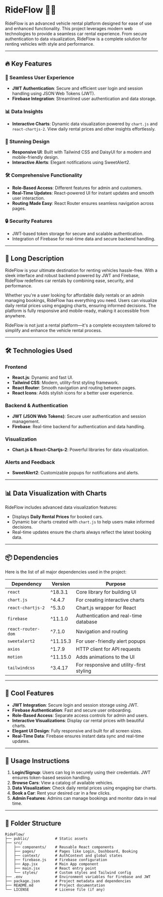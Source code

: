 # RideFlow 🚗🚀

RideFlow is an advanced vehicle rental platform designed for ease of use and enhanced functionality. This project leverages modern web technologies to provide a seamless car rental experience. From secure authentication to data visualization, RideFlow is a complete solution for renting vehicles with style and performance.

---

## 🔥 Key Features

### 🚀 Seamless User Experience
- **JWT Authentication**: Secure and efficient user login and session handling using JSON Web Tokens (JWT).
- **Firebase Integration**: Streamlined user authentication and data storage.

### 📊 Data Insights
- **Interactive Charts**: Dynamic data visualization powered by `chart.js` and `react-chartjs-2`. View daily rental prices and other insights effortlessly.

### 🌟 Stunning Design
- **Responsive UI**: Built with Tailwind CSS and DaisyUI for a modern and mobile-friendly design.
- **Interactive Alerts**: Elegant notifications using SweetAlert2.

### 🛠️ Comprehensive Functionality
- **Role-Based Access**: Different features for admin and customers.
- **Real-Time Updates**: React-powered UI for instant updates and smooth user interaction.
- **Routing Made Easy**: React Router ensures seamless navigation across pages.

### 🔒 Security Features
- JWT-based token storage for secure and scalable authentication.
- Integration of Firebase for real-time data and secure backend handling.

---

## 📖 Long Description

RideFlow is your ultimate destination for renting vehicles hassle-free. With a sleek interface and robust backend powered by JWT and Firebase, RideFlow redefines car rentals by combining ease, security, and performance. 

Whether you're a user looking for affordable daily rentals or an admin managing bookings, RideFlow has everything you need. Users can visualize daily rental prices using engaging charts, ensuring informed decisions. The platform is fully responsive and mobile-ready, making it accessible from anywhere.

RideFlow is not just a rental platform—it's a complete ecosystem tailored to simplify and enhance the vehicle rental process.

---

## 🛠️ Technologies Used

### Frontend
- **React.js**: Dynamic and fast UI.
- **Tailwind CSS**: Modern, utility-first styling framework.
- **React Router**: Smooth navigation and routing between pages.
- **React Icons**: Adds stylish icons for a better user experience.

### Backend & Authentication
- **JWT (JSON Web Tokens)**: Secure user authentication and session management.
- **Firebase**: Real-time backend for authentication and data handling.

### Visualization
- **Chart.js & React-Chartjs-2**: Powerful libraries for data visualization.

### Alerts and Feedback
- **SweetAlert2**: Customizable popups for notifications and alerts.

---

## 📊 Data Visualization with Charts

RideFlow includes advanced data visualization features:
- Displays **Daily Rental Prices** for booked cars.
- Dynamic bar charts created with `chart.js` to help users make informed decisions.
- Real-time updates ensure the charts always reflect the latest booking data.

---

## 📦 Dependencies

Here is the list of all major dependencies used in the project:

| Dependency           | Version  | Purpose                                   |
|----------------------|----------|-------------------------------------------|
| `react`              | ^18.3.1 | Core library for building UI              |
| `chart.js`           | ^4.4.7  | For creating interactive charts           |
| `react-chartjs-2`    | ^5.3.0  | Chart.js wrapper for React                |
| `firebase`           | ^11.1.0 | Authentication and real-time database     |
| `react-router-dom`   | ^7.1.0  | Navigation and routing                    |
| `sweetalert2`        | ^11.15.3| For user-friendly alert popups            |
| `axios`              | ^1.7.9  | HTTP client for API requests              |
| `motion`             | ^11.15.0| Adds animations to the UI                 |
| `tailwindcss`        | ^3.4.17 | For responsive and utility-first styling  |

---

## 🚀 Cool Features

- **JWT Integration**: Secure login and session storage using JWT.
- **Firebase Authentication**: Fast and secure user onboarding.
- **Role-Based Access**: Separate access controls for admin and users.
- **Interactive Visualizations**: Display car rental prices with beautiful charts.
- **Elegant UI Design**: Fully responsive and built for all screen sizes.
- **Real-Time Data**: Firebase ensures instant data sync and real-time updates.

---

## 📝 Usage Instructions

1. **Login/Signup**: Users can log in securely using their credentials. JWT ensures token-based session handling.
2. **Browse Cars**: View a catalog of available vehicles.
3. **Data Visualization**: Check daily rental prices using engaging bar charts.
4. **Book a Car**: Rent your desired car in a few clicks.
5. **Admin Features**: Admins can manage bookings and monitor data in real time.

---

## 📂 Folder Structure

```plaintext
RideFlow/
├── public/            # Static assets
├── src/
│   ├── components/    # Reusable React components
│   ├── pages/         # Pages like Login, Dashboard, Booking
│   ├── context/       # AuthContext and global states
│   ├── firebase.js    # Firebase configuration
│   ├── App.jsx        # Main App component
│   ├── main.jsx       # React entry point
│   └── styles/        # Custom styles and Tailwind config
├── .env               # Environment variables for Firebase and JWT
├── package.json       # Project metadata and dependencies
├── README.md          # Project documentation
└── LICENSE            # License file (if any)

